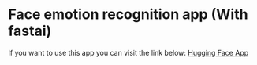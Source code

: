 # Face emotion recognition app (With fastai)

If you want to use this app you can visit the link below:
[Hugging Face App](https://huggingface.co/spaces/aipsychologicalcounselor/sad_or_happy)
